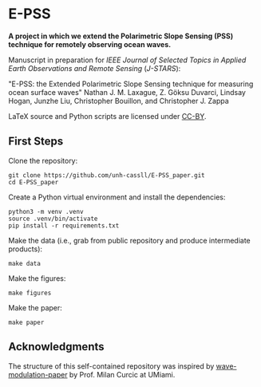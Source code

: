 # E-PSS

**A project in which we extend the Polarimetric Slope Sensing (PSS) technique for remotely observing ocean waves.**

Manuscript in preparation for *IEEE Journal of Selected Topics in Applied Earth Observations and Remote Sensing* (*J-STARS*):

"E-PSS: the Extended Polarimetric Slope Sensing technique for measuring ocean surface waves"
Nathan J. M. Laxague, Z. Göksu Duvarci, Lindsay Hogan, Junzhe Liu, Christopher Bouillon, and Christopher J. Zappa

LaTeX source and Python scripts are licensed under [CC-BY](LICENSE).

## First Steps

Clone the repository:
```
git clone https://github.com/unh-cassll/E-PSS_paper.git
cd E-PSS_paper
```

Create a Python virtual environment and install the dependencies:
```
python3 -m venv .venv
source .venv/bin/activate
pip install -r requirements.txt
```

Make the data (i.e., grab from public repository and produce intermediate products):
```
make data
```

Make the figures:
```
make figures
```

Make the paper:
```
make paper
```

## Acknowledgments
The structure of this self-contained repository was inspired by [wave-modulation-paper](https://github.com/wavesgroup/wave-modulation-paper) by Prof. Milan Curcic at UMiami.
